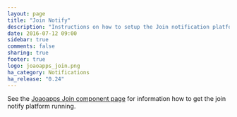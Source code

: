 ```yaml
---
layout: page
title: "Join Notify"
description: "Instructions on how to setup the Join notification platform within Home Assistant."
date: 2016-07-12 09:00
sidebar: true
comments: false
sharing: true
footer: true
logo: joaoapps_join.png
ha_category: Notifications
ha_release: "0.24"
---
```


See the [Joaoapps Join component page](/components/joaoapps_join/) for
information how to get the join notify platform running.
